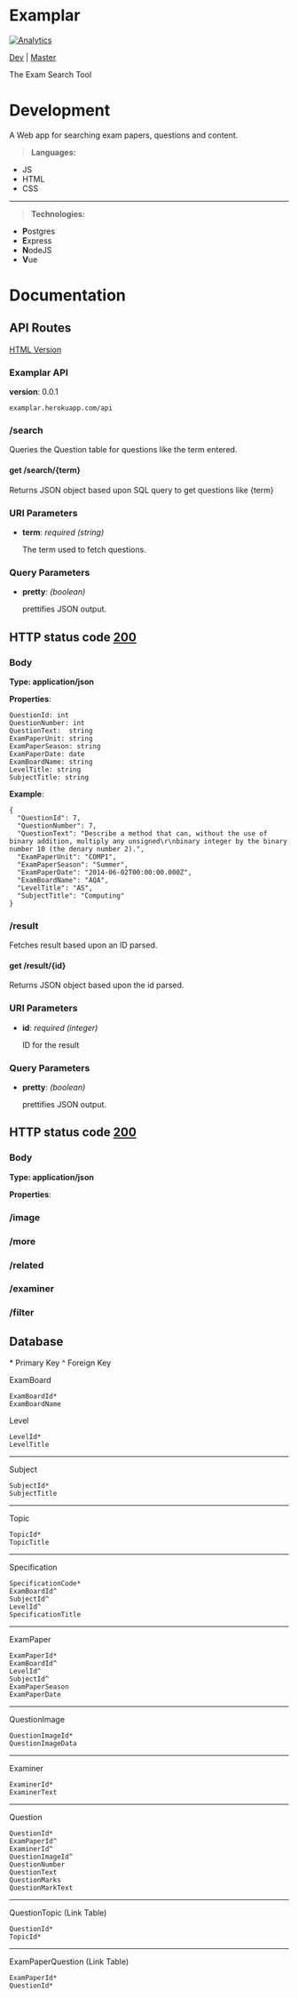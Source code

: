 Examplar
===================
[![Analytics](https://ga-beacon.appspot.com/UA-75651559-2/examplar/readme?pixel)](https://github.com/igrigorik/ga-beacon)

[Dev](https://examplardev.herokuapp.com/) | [Master](https://examplar.herokuapp.com/)


The Exam Search Tool

Development
========================================
A Web app for searching exam papers, questions and content.

> **Languages:**
- JS
- HTML
- CSS

---------

>**Technologies:**
- **P**ostgres
- **E**xpress
- **N**odeJS
- **V**ue



Documentation
========================================
API Routes
----------
[HTML Version](http://www.dual1ty.me/api)

### Examplar API
**version**: 0.0.1

	examplar.herokuapp.com/api

### /search

Queries the Question table for questions like the term entered.

#### get /search/{term}

Returns JSON object based upon SQL query to get questions like {term}

### URI Parameters
-   **term**: *required (string)*

    The term used to fetch questions.

### Query Parameters
-   **pretty**: *(boolean)*

    prettifies JSON output.



HTTP status code [200](http://httpstatus.es/200)
------------------------------------------------

### Body

**Type: application/json**

**Properties**:

    QuestionId: int
    QuestionNumber: int
    QuestionText:  string
    ExamPaperUnit: string
    ExamPaperSeason: string
    ExamPaperDate: date
    ExamBoardName: string
    LevelTitle: string
    SubjectTitle: string

**Example**:

    {
      "QuestionId": 7,
      "QuestionNumber": 7,
      "QuestionText": "Describe a method that can, without the use of binary addition, multiply any unsigned\r\nbinary integer by the binary number 10 (the denary number 2).",
      "ExamPaperUnit": "COMP1",
      "ExamPaperSeason": "Summer",
      "ExamPaperDate": "2014-06-02T00:00:00.000Z",
      "ExamBoardName": "AQA",
      "LevelTitle": "AS",
      "SubjectTitle": "Computing"
    }

### /result

Fetches result based upon an ID parsed.

#### get /result/{id}

Returns JSON object based upon the id parsed.

### URI Parameters
-   **id**: *required (integer)*

    ID for the result

### Query Parameters
-   **pretty**: *(boolean)*

    prettifies JSON output.


HTTP status code [200](http://httpstatus.es/200)
------------------------------------------------

### Body

**Type: application/json**

**Properties**:


### /image

### /more

### /related

### /examiner

### /filter



Database
--------
\* Primary Key
^ Foreign Key

ExamBoard

    ExamBoardId*
    ExamBoardName

Level

    LevelId*
    LevelTitle

--------
Subject

    SubjectId*
    SubjectTitle

--------
Topic

    TopicId*
    TopicTitle

--------
Specification

    SpecificationCode*
    ExamBoardId^
    SubjectId^
    LevelId^
    SpecificationTitle

--------
ExamPaper

    ExamPaperId*
    ExamBoardId^
    LevelId^
    SubjectId^
    ExamPaperSeason
    ExamPaperDate

--------
QuestionImage

    QuestionImageId*
    QuestionImageData

--------
Examiner

    ExaminerId*
    ExaminerText

--------
Question

    QuestionId*
    ExamPaperId^
    ExaminerId^
    QuestionImageId^
    QuestionNumber
    QuestionText
    QuestionMarks
    QuestionMarkText

--------
QuestionTopic (Link Table)

    QuestionId*
    TopicId*

--------
ExamPaperQuestion (Link Table)

    ExamPaperId*
    QuestionId*